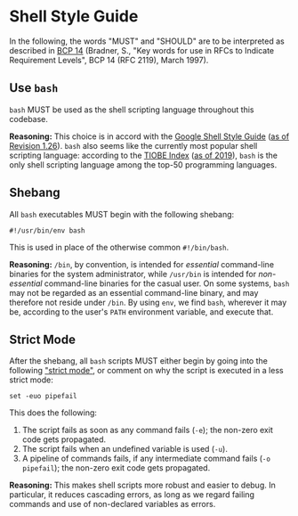 # Shell Style Guide

In the following, the words "MUST" and "SHOULD" are to be interpreted
as described in [BCP 14](http://tools.ietf.org/html/bcp14) (Bradner,
S., "Key words for use in RFCs to Indicate Requirement Levels", BCP 14
(RFC 2119), March 1997).

## Use `bash`

`bash` MUST be used as the shell scripting language throughout this
codebase.

**Reasoning:** This choice is in accord with the [Google Shell Style
Guide](https://google.github.io/styleguide/shell.xml) ([as of Revision
1.26](https://web.archive.org/web/20190216182133/https://google.github.io/styleguide/shell.xml)).
`bash` also seems like the currently most popular shell scripting
language: according to the [TIOBE
Index](https://www.tiobe.com/tiobe-index/) ([as of
2019](https://web.archive.org/web/20190219075007/https://www.tiobe.com/tiobe-index/)),
`bash` is the only shell scripting language among the top-50
programming languages.

## Shebang

All `bash` executables MUST begin with the following shebang:

```
#!/usr/bin/env bash
```

This is used in place of the otherwise common `#!/bin/bash`.

**Reasoning:** `/bin`, by convention, is intended for _essential_
command-line binaries for the system administrator, while `/usr/bin`
is intended for _non-essential_ command-line binaries for the casual
user. On some systems, `bash` may not be regarded as an essential
command-line binary, and may therefore not reside under `/bin`. By
using `env`, we find `bash`, wherever it may be, according to the
user's `PATH` environment variable, and execute that.

## Strict Mode

After the shebang, all `bash` scripts MUST either begin by going into
the following ["strict
mode"](http://redsymbol.net/articles/unofficial-bash-strict-mode/), or
comment on why the script is executed in a less strict mode:

```
set -euo pipefail
```

This does the following:

  1. The script fails as soon as any command fails (`-e`); the
     non-zero exit code gets propagated.
  2. The script fails when an undefined variable is used (`-u`).
  3. A pipeline of commands fails, if any intermediate command fails
     (`-o pipefail`); the non-zero exit code gets propagated.

**Reasoning:** This makes shell scripts more robust and easier to
debug. In particular, it reduces cascading errors, as long as we
regard failing commands and use of non-declared variables as errors.
